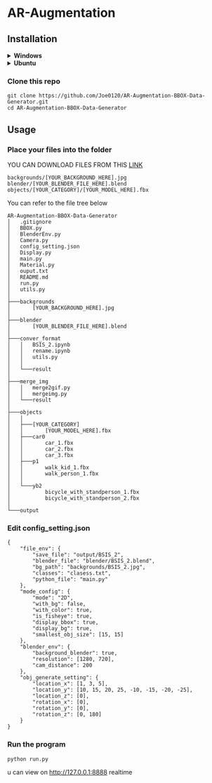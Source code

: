 # AR-Augmentation
## Installation

<details>
<summary><b>Windows</b></summary>

### Install Blender
https://www.blender.org/download/

### Set blender to env PATH
```
C:\Program Files\Blender Foundation\Blender 3.6\
```

### Install pip package into Blender python
```cmd=
cd C:\Program Files\Blender Foundation\Blender 3.6\3.6\python\bin
python -m pip install blenderproc contourpy cycler fonttools h5py kiwisolver opencv-python packaging Pillow progressbar pyparsing python-dateutil PyYAML six
```
</details>


<details>
<summary><b>Ubuntu</b></summary>

### Install Blender
```
snap install blender --channel=3.6lts/stable --classic
```

### Install pip package into Blender python
```cmd=
cd /snap/blender/current/3.6/python/bin
./python3.10 -m pip install blenderproc contourpy cycler fonttools h5py kiwisolver opencv-python packaging Pillow progressbar pyparsing python-dateutil PyYAML six
```
</details>

### Clone this repo
```cmd=
git clone https://github.com/Joe0120/AR-Augmentation-BBOX-Data-Generator.git
cd AR-Augmentation-BBOX-Data-Generator
```

## Usage
### Place your files into the folder
YOU CAN DOWNLOAD FILES FROM THIS [LINK](https://ntutcc-my.sharepoint.com/:f:/g/personal/111c52017_cc_ntut_edu_tw1/EhNkLiL2fctBsdAoX7XpKjgBuhF_ak6o5ZugSEAsJqERnw?e=9fNlQW)
```
backgrounds/[YOUR_BACKGROUND_HERE].jpg
blender/[YOUR_BLENDER_FILE_HERE].blend
objects/[YOUR_CATEGORY]/[YOUR_MODEL_HERE].fbx
```
You can refer to the file tree below
```
AR-Augmentation-BBOX-Data-Generator
│   .gitignore
│   BBOX.py
│   BlenderEnv.py
│   Camera.py
│   config_setting.json
│   Display.py
│   main.py
│   Material.py
│   ouput.txt
│   README.md
│   run.py
│   utils.py
│   
├───backgrounds
│       [YOUR_BACKGROUND_HERE].jpg
│       
├───blender
│       [YOUR_BLENDER_FILE_HERE].blend
│       
├───conver_format
│   │   BSIS_2.ipynb
│   │   rename.ipynb
│   │   utils.py
│   │   
│   └───result
│           
├───merge_img
│   │   merge2gif.py
│   │   mergeimg.py
│   └───result
│           
├───objects
│   │       
│   ├───[YOUR_CATEGORY]
│   │       [YOUR_MODEL_HERE].fbx
│   ├───car0
│   │       car_1.fbx
│   │       car_2.fbx
│   │       car_3.fbx
│   ├───p1
│   │       walk_kid_1.fbx
│   │       walk_person_1.fbx
│   │       
│   └───yb2
│           bicycle_with_standperson_1.fbx
│           bicycle_with_standperson_2.fbx
│           
└───output
```

### Edit config_setting.json
```json=
{
    "file_env": {
        "save_file": "output/BSIS_2",
        "blender_file": "blender/BSIS_2.blend",
        "bg_path": "backgrounds/BSIS_2.jpg",
        "classes": "clasess.txt",
        "python_file": "main.py"
    },
    "mode_config": {
        "mode": "2D",
        "with_bg": false,
        "with_color": true,
        "is_fisheye": true,
        "display_bbox": true,
        "display_bg": true,
        "smallest_obj_size": [15, 15]
    },
    "blender_env": {
        "background_blender": true,
        "resolution": [1280, 720],
        "cam_distance": 200
    },
    "obj_generate_setting": {
        "location_x": [1, 3, 5],
        "location_y": [10, 15, 20, 25, -10, -15, -20, -25],
        "location_z": [0],
        "rotation_x": [0],
        "rotation_y": [0],
        "rotation_z": [0, 180]
    }
}
```
### Run the program
```cmd=
python run.py
```
u can view on http://127.0.0.1:8888 realtime
